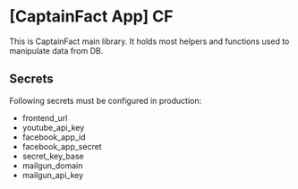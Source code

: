# [CaptainFact App] CF

This is CaptainFact main library. It holds most helpers and functions used to
manipulate data from DB.

## Secrets

Following secrets must be configured in production:

- frontend_url
- youtube_api_key
- facebook_app_id
- facebook_app_secret
- secret_key_base
- mailgun_domain
- mailgun_api_key
